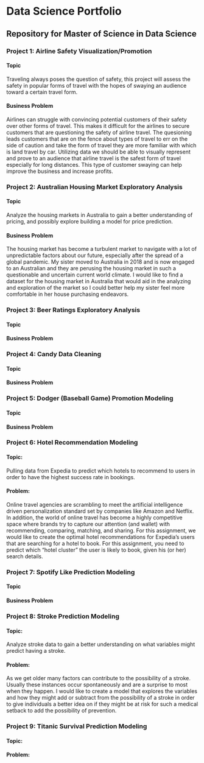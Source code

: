 # Data Science Portfolio

## Repository for Master of Science in Data Science

### Project 1: Airline Safety Visualization/Promotion
#### Topic
Traveling always poses the question of safety, this project will assess the safety in popular forms of travel with the hopes of swaying an audience toward a certain travel form.
#### Business Problem
Airlines can struggle with convincing potential customers of their safety over other forms of travel. This makes it difficult for the airlines to secure customers that are questioning the safety of airline travel. The quesioning leads customers that are on the fence about types of travel to err on the side of caution and take the form of travel they are more familiar with which is land travel by car. Utilizing data we should be able to visually represent and prove to an audience that airline travel is the safest form of travel especially for long distances. This type of customer swaying can help improve the business and increase profits.

### Project 2: Australian Housing Market Exploratory Analysis
#### Topic
Analyze the housing markets in Australia to gain a better understanding of pricing, and possibly explore building a model for price prediction.
#### Business Problem
The housing market has become a turbulent market to navigate with a lot of unpredictable factors about our future, especially after the spread of a global pandemic. My sister moved to Australia in 2018 and is now engaged to an Australian and they are perusing the housing market in such a questionable and uncertain current world climate. I would like to find a dataset for the housing market in Australia that would aid in the analyzing and exploration of the market so I could better help my sister feel more comfortable in her house purchasing endeavors.

### Project 3: Beer Ratings Exploratory Analysis
#### Topic
#### Business Problem

### Project 4: Candy Data Cleaning
#### Topic
#### Business Problem

### Project 5: Dodger (Baseball Game) Promotion Modeling
#### Topic
#### Business Problem

### Project 6: Hotel Recommendation Modeling
#### Topic:
Pulling data from Expedia to predict which hotels to recommend to users in order to have the highest success rate in bookings.
#### Problem: 
Online travel agencies are scrambling to meet the artificial intelligence driven personalization standard set by companies like Amazon and Netflix. In addition, the world of online travel has become a highly competitive space where brands try to capture our attention (and wallet) with recommending, comparing, matching, and sharing. For this assignment, we would like to create the optimal hotel recommendations for Expedia’s users that are searching for a hotel to book. For this assignment, you need to predict which “hotel cluster” the user is likely to book, given his (or her) search details.

### Project 7: Spotify Like Prediction Modeling
#### Topic
#### Business Problem

### Project 8: Stroke Prediction Modeling
#### Topic:
Analyze stroke data to gain a better understanding on what variables might predict having a stroke.
#### Problem:
As we get older many factors can contribute to the possibility of a stroke. Usually these instances occur spontaneously and are a surprise to most when they happen. I would like to create a model that explores the variables and how they might add or subtract from the possibility of a stroke in order to give individuals a better idea on if they might be at risk for such a medical setback to add the possibility of prevention.

### Project 9: Titanic Survival Prediction Modeling
#### Topic:
#### Problem:
